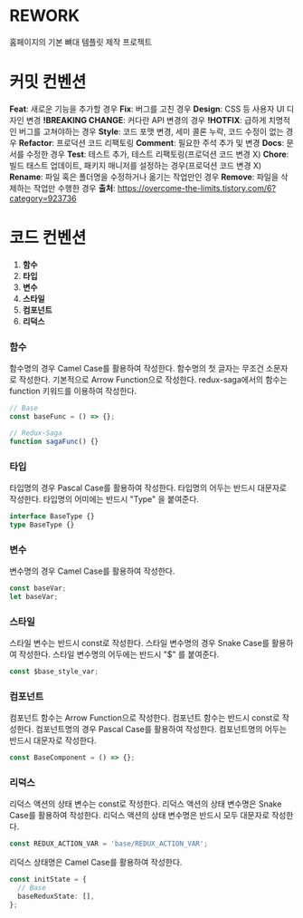 # REWORK

홈페이지의 기본 뼈대 템플릿 제작 프로젝트

# 커밋 컨벤션

**Feat**: 새로운 기능을 추가할 경우
**Fix**: 버그를 고친 경우
**Design**: CSS 등 사용자 UI 디자인 변경
**!BREAKING CHANGE**: 커다란 API 변경의 경우
**!HOTFIX**: 급하게 치명적인 버그를 고쳐야하는 경우
**Style**: 코드 포맷 변경, 세미 콜론 누락, 코드 수정이 없는 경우
**Refactor**: 프로덕션 코드 리팩토링
**Comment**: 필요한 주석 추가 및 변경
**Docs**: 문서를 수정한 경우
**Test**: 테스트 추가, 테스트 리팩토링(프로덕션 코드 변경 X)
**Chore**: 빌드 태스트 업데이트, 패키지 매니저를 설정하는 경우(프로덕션 코드 변경 X)
**Rename**: 파일 혹은 폴더명을 수정하거나 옮기는 작업만인 경우
**Remove**: 파일을 삭제하는 작업만 수행한 경우
**출처**: https://overcome-the-limits.tistory.com/6?category=923736

# 코드 컨벤션

1. **함수**
2. **타입**
3. **변수**
4. **스타일**
5. **컴포넌트**
6. **리덕스**

### 함수

함수명의 경우 Camel Case를 활용하여 작성한다.
함수명의 첫 글자는 무조건 소문자로 작성한다.
기본적으로 Arrow Function으로 작성한다.
redux-saga에서의 함수는 function 키워드를 이용하여 작성한다.

```typescript
// Base
const baseFunc = () => {};

// Redux-Saga
function sagaFunc() {}
```

### 타입

타입명의 경우 Pascal Case를 활용하여 작성한다.
타입명의 어두는 반드시 대문자로 작성한다.
타입명의 어미에는 반드시 "Type" 을 붙여준다.

```typescript
interface BaseType {}
type BaseType {}
```

### 변수

변수명의 경우 Camel Case를 활용하여 작성한다.

```typescript
const baseVar;
let baseVar;
```

### 스타일

스타일 변수는 반드시 const로 작성한다.
스타일 변수명의 경우 Snake Case를 활용하여 작성한다.
스타일 변수명의 어두에는 반드시 "$" 를 붙여준다.

```typescript
const $base_style_var;
```

### 컴포넌트

컴포넌트 함수는 Arrow Function으로 작성한다.
컴포넌트 함수는 반드시 const로 작성한다.
컴포넌트명의 경우 Pascal Case를 활용하여 작성한다.
컴포넌트명의 어두는 반드시 대문자로 작성한다.

```typescript
const BaseComponent = () => {};
```

### 리덕스

리덕스 액션의 상태 변수는 const로 작성한다.
리덕스 액션의 상태 변수명은 Snake Case를 활용하여 작성한다.
리덕스 액션의 상태 변수명은 반드시 모두 대문자로 작성한다.

```typescript
const REDUX_ACTION_VAR = 'base/REDUX_ACTION_VAR';
```

리덕스 상태명은 Camel Case를 활용하여 작성한다.

```typescript
const initState = {
  // Base
  baseReduxState: [],
};
```
